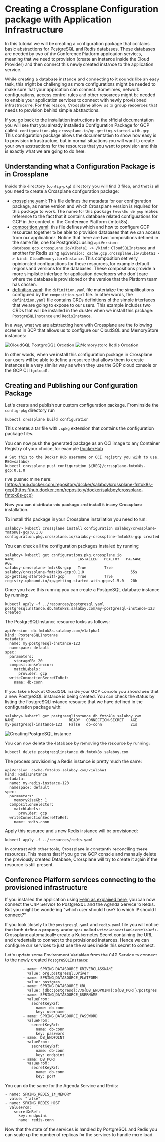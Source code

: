 # Creating a Crossplane Configuration package with Application Infrastructure

In this tutorial we will be creating a configuration package that contains basic abstractions for PostgreSQL and Redis databases. These databases are needed by two of the Conference Platform application services, meaning that we need to provision (create an instance inside the Cloud Provider) and then connect this newly created instance to the application service. 

While creating a database instance and connecting to it sounds like an easy task, this might be challenging as more configurations might be needed to make sure that your application can connect. Sometimes, network configurations, access control rules and other resources might be needed to enable your application services to connect with newly provisioned infrastrucutre. For this reason, Crossplane allow us to group resources that needs to provision behind simple abstractions. 

If you go back to the installation instructions in the official documentation you will see that you already installed a Configuration Package for GCP called: `configuration.pkg.crossplane.io/xp-getting-started-with-gcp`. This configuration package allows the documentation to show how easy is to provision infrastructure, but in normal situations you will want to create your own abstractions for the resources that you want to provision and this is exactly what we are going to do here. 



## Understanding what a Configuration Package is in Crossplane


Inside this directory (`config-pkg`) directory you will find 3 files, and that is all you need to create a Crossplane configuration package: 
- [crossplane.yaml](crossplane.yaml): This file defines the metadata for our configuration package, as name version and which Crossplane version is required for this package to work. The name for this package `fmtok8s-db-gcp` makes reference to the fact that it contains database related configurations for GCP in the context of the Conference Platform (fmtok8s).
- [composition.yaml](composition.yaml): this file defines which and how to configure GCP resources together to be able to provision databases that we can access from our applications. Notice that there are two compositions defined in the same file, one for PostgreSQL using `apiVersion: database.gcp.crossplane.io/v1beta1 -> /kind: CloudSQLInstance` and another for Redis using `apiVersion: cache.gcp.crossplane.io/v1beta1 -> kind: CloudMemorystoreInstance`. This composition set very opinionated configurations for these resources, for example default regions and versions for the databases. These compositions provide a more simplistic interface for application developers who don't care where the database is provisioned or the version that the Platform team has chosen. 
- [definition.yaml](definition.yaml): the `definition.yaml` file materialize the simplifications configured by the `composition.yaml` file. In other words, the `definition.yaml` file contains CRDs definitions of the simple interfaces that we are going to expose to our users. This example includes two CRDs that will be installed in the cluster when we install this package: `PostgreSQLInstance` and `RedisInstance`.


In a way, what we are abstracting here with Crossplane are the following screens in GCP that allows us to configure our CloudSQL and MemoryStore instances: 

![CloudSQL PostgreSQL Creation](gcp-cloudsql-postgresql-creation.png)
![Memorystore Redis Creation](gcp-memorystore-redis-creation.png)

In other words, when we install this configuration package in Crossplane our users will be able to define a resource that allows them to create instances in a very similar way as when they use the GCP cloud console or the GCP CLI (`gcloud`). 

## Creating and Publishing our Configuration Package

Let's create and publish our custom configuration package. From inside the `config-pkg` directory run:

```
kubectl crossplane build configuration
```

This creates a tar file with `.xpkg` extension that contains the configuration package files. 

You can now push the generated package as an OCI image to any Container Registry of your choice, for example [DockerHub](hub.docker.com)

```
# Set this to the Docker Hub username or OCI registry you wish to use.
REG=salaboy
kubectl crossplane push configuration ${REG}/crossplane-fmtok8s-gcp:0.1.0
```

I've pushed mine here: [https://hub.docker.com/repository/docker/salaboy/crossplane-fmtok8s-gcp](https://hub.docker.com/repository/docker/salaboy/crossplane-fmtok8s-gcp)

Now you can distribute this package and install it in any Crossplane installation. 

To install this package in your Crossplane installation you need to run: 

```
salaboy> kubectl crossplane install configuration salaboy/crossplane-fmtok8s-gcp:0.1.0
configuration.pkg.crossplane.io/salaboy-crossplane-fmtok8s-gcp created
```

You can check all the configuration packages installed by running: 

```
salaboy> kubectl get configurations.pkg.crossplane.io 
NAME                             INSTALLED   HEALTHY   PACKAGE                                                  AGE
salaboy-crossplane-fmtok8s-gcp   True        True      salaboy/crossplane-fmtok8s-gcp:0.1.0                     55s
xp-getting-started-with-gcp      True        True      registry.upbound.io/xp/getting-started-with-gcp:v1.5.0   20h
```

Once you have this running you can create a PostgreSQL database instance by running:

```
kubectl apply -f ../resources/postgresql.yaml
postgresqlinstance.db.fmtok8s.salaboy.com/my-postgresql-instance-123 created
```

The PostgreSQLInstance resource looks as follows: 

```
apiVersion: db.fmtok8s.salaboy.com/v1alpha1
kind: PostgreSQLInstance
metadata:
  name: my-postgresql-instance-123
  namespace: default
spec:
  parameters:
    storageGB: 20
  compositionSelector:
    matchLabels:
      provider: gcp
  writeConnectionSecretToRef:
    name: db-conn
```


If you take a look at CloudSQL inside your GCP console you should see that a new PostgreSQL instance is being created. You can check the status by listing the PostgreSQLInstance resource that we have defined in the configuration package with: 

```
salaboy> kubectl get postgresqlinstance.db.fmtok8s.salaboy.com
NAME                         READY   CONNECTION-SECRET   AGE
my-postgresql-instance-123   False   db-conn             21s
```

![Creating PostgreSQL instance](gcp-cloudsql-postgresql-creating.png)

You can now delete the database by removing the resource by running: 
```
kubectl delete postgresqlinstance.db.fmtok8s.salaboy.com
```

The process provisioning a Redis instance is pretty much the same: 

```
apiVersion: cache.fmtok8s.salaboy.com/v1alpha1
kind: RedisInstance
metadata:
  name: my-redis-instance-123
  namespace: default
spec:
  parameters:
    memorySizeGb: 1
  compositionSelector:
    matchLabels:
      provider: gcp
  writeConnectionSecretToRef:
    name: redis-conn
```

Apply this resource and a new Redis instance will be provisioned: 

```
kubectl apply -f ../resources/redis.yaml
```

In contrast with other tools, Crossplane is constantly reconciling these resources. This means that if you go the GCP console and manaully delete the previously created Database, Crossplane will try to create it again if the resource is still present. 

## Conference Platform services connecting to the provisioned infrastructure

If you installed the application using [Helm as explained here](../helm/README.md), you can now connect the C4P Service to PostgreSQL and the Agenda Service to Redis. But you might be wondering "which user should I use? to which IP should I connect?"

If you look closely to the `postgresql.yaml` and `redis.yaml` file you will notice that both define a property under `spec` called `writeConnectionSecretToRef:`. Crossplane automatically create a Kubernetes Secret containing the URL and credentails to connect to the provisioned instances. Hence we can configure our services to just use the values inside this secret to connect. 

Let's update some Environment Variables from the C4P Service to connect to the newly created `PostgreSQLInstance`:


```
        - name: SPRING_DATASOURCE_DRIVERCLASSNAME
          value: org.postgresql.Driver 
        - name: SPRING_DATASOURCE_PLATFORM
          value: postgres
        - name: SPRING_DATASOURCE_URL
          value: jdbc:postgresql://${DB_ENDPOINT}:${DB_PORT}/postgres
        - name: SPRING_DATASOURCE_USERNAME
          valueFrom:
            secretKeyRef:
              name: db-conn
              key: username
        - name: SPRING_DATASOURCE_PASSWORD
          valueFrom:
            secretKeyRef:
              name: db-conn
              key: password
        - name: DB_ENDPOINT
          valueFrom:
            secretKeyRef:
              name: db-conn
              key: endpoint
        - name: DB_PORT
          valueFrom:
            secretKeyRef:
              name: db-conn
              key: port
```

You can do the same for the Agenda Service and Redis: 

```
- name: SPRING_REDIS_IN_MEMORY
  value: "false"
- name: SPRING_REDIS_HOST
  valueFrom: 
    secretKeRef:
      key: endpoint
      name: redis-conn
```

Now that the state of the services is handled by PostgreSQL and Redis you can scale up the number of replicas for the services to handle more load. 